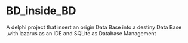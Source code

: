 # BD_inside_BD
A delphi project that insert an origin Data Base into a destiny Data Base ,with lazarus as an IDE and SQLite as Database Management
